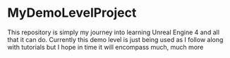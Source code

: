 # MyDemoLevelProject
This repository is simply my journey into learning Unreal Engine 4 and all that it can do. 
Currently this demo level is just being used as I follow along with tutorials but I hope in time
it will encompass much, much more 

